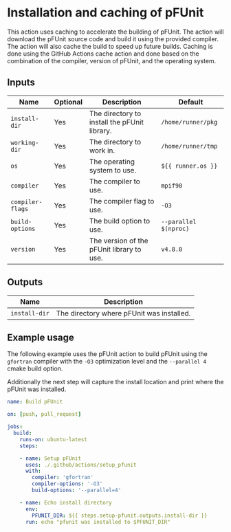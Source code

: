 # Installation and caching of pFUnit

This action uses caching to accelerate the building of pFUnit. The action will
download the pFUnit source code and build it using the provided compiler. The
action will also cache the build to speed up future builds. Caching is done
using the GitHub Actions cache action and done based on the combination of the
compiler, version of pFUnit, and the operating system.

## Inputs

| Name             | Optional | Description                                  | Default               |
| ---------------- | -------- | -------------------------------------------- | --------------------- |
| `install-dir`    | Yes      | The directory to install the pFUnit library. | `/home/runner/pkg`    |
| `working-dir`    | Yes      | The directory to work in.                    | `/home/runner/tmp`    |
| `os`             | Yes      | The operating system to use.                 | `${{ runner.os }}`    |
| `compiler`       | Yes      | The compiler to use.                         | `mpif90`              |
| `compiler-flags` | Yes      | The compiler flag to use.                    | `-O3`                 |
| `build-options`  | Yes      | The build option to use.                     | `--parallel $(nproc)` |
| `version`        | Yes      | The version of the pFUnit library to use.    | `v4.8.0`              |

## Outputs

| Name          | Description                               |
| ------------- | ----------------------------------------- |
| `install-dir` | The directory where pFUnit was installed. |

## Example usage

The following example uses the pFUnit action to build pFUnit using the `gfortran`
compiler with the `-O3` optimization level and the `--parallel 4` cmake build
option.

Additionally the next step will capture the install location and print where the
pFUnit was installed.

```yaml
name: Build pFUnit

on: [push, pull_request]

jobs:
  build:
    runs-on: ubuntu-latest
    steps:

    - name: Setup pFUnit
      uses: ./.github/actions/setup_pfunit
      with:
        compiler: 'gfortran'
        compiler-options: '-O3'
        build-options: '--parallel=4'

    - name: Echo install directory
      env: 
        PFUNIT_DIR: ${{ steps.setup-pfunit.outputs.install-dir }}
      run: echo "pfunit was installed to $PFUNIT_DIR"
```

